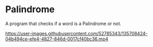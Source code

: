 # Palindrome
A program that checks if a word is a Palindrome or not.

https://user-images.githubusercontent.com/52785343/135708424-04b494ce-efe4-4827-846d-0017cf40bc36.mp4
